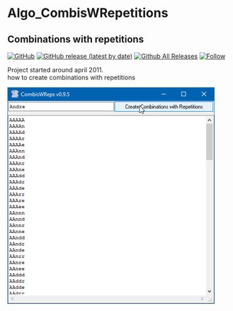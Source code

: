 # Algo_CombisWRepetitions
## Combinations with repetitions  

[![GitHub](https://img.shields.io/github/license/OlimilO1402/Algo_CombisWRepetitions?style=plastic)](https://github.com/OlimilO1402/Algo_CombisWRepetitions/blob/master/LICENSE) 
[![GitHub release (latest by date)](https://img.shields.io/github/v/release/OlimilO1402/Algo_CombisWRepetitions?style=plastic)](https://github.com/OlimilO1402/Algo_CombisWRepetitions/releases/latest)
[![Github All Releases](https://img.shields.io/github/downloads/OlimilO1402/Algo_CombisWRepetitions/total.svg)](https://github.com/OlimilO1402/Algo_CombisWRepetitions/releases/download/v0.9.5/CombisWReps_v0.9.5.zip)
[![Follow](https://img.shields.io/github/followers/OlimilO1402.svg?style=social&label=Follow&maxAge=2592000)](https://github.com/OlimilO1402/Algo_CombisWRepetitions/watchers)

Project started around april 2011.  
how to create combinations with repetitions  


![CombisWReps Image](Resources/CombisWReps.png "CombisWReps Image")

